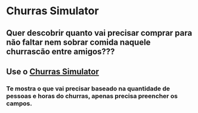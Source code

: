# Churras Simulator

## Quer descobrir quanto vai precisar comprar para não faltar nem sobrar comida naquele churrascão entre amigos???
## Use o <a href="https://arthurcorona.github.io/churrassimulator/">Churras Simulator</a>

### Te mostra o que vai precisar baseado na quantidade de pessoas e horas do churras, apenas precisa preencher os campos.
